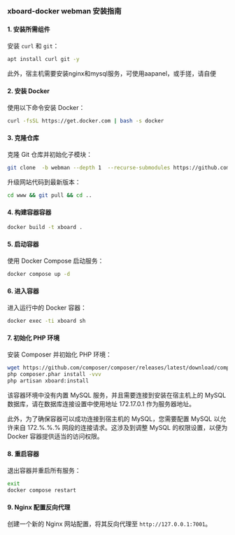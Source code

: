 
### xboard-docker webman 安装指南

#### 1. 安装所需组件
安装 `curl` 和 `git`：
```bash
apt install curl git -y
```
此外，宿主机需要安装nginx和mysql服务，可使用aapanel，或手搓，请自便

#### 2. 安装 Docker
使用以下命令安装 Docker：
```bash
curl -fsSL https://get.docker.com | bash -s docker
```

#### 3. 克隆仓库
克隆 Git 仓库并初始化子模块：
```bash
git clone  -b webman --depth 1  --recurse-submodules https://github.com/LetRight/xb-docker.git && cd xb-docker
```
升级网站代码到最新版本：
```bash
cd www && git pull && cd ..
```

#### 4. 构建容器容器

```bash
docker build -t xboard .
```

#### 5. 启动容器
使用 Docker Compose 启动服务：
```bash
docker compose up -d
```

#### 6. 进入容器
进入运行中的 Docker 容器：
```bash
docker exec -ti xboard sh
```


#### 7. 初始化 PHP 环境

安装 Composer 并初始化 PHP 环境：
```bash
wget https://github.com/composer/composer/releases/latest/download/composer.phar -O composer.phar
php composer.phar install -vvv
php artisan xboard:install
```

该容器环境中没有内置 MySQL 服务，并且需要连接到安装在宿主机上的 MySQL 数据库，请在数据库连接设置中使用地址 172.17.0.1 作为服务器地址。

此外，为了确保容器可以成功连接到宿主机的 MySQL，您需要配置 MySQL 以允许来自 172.%.%.% 网段的连接请求。这涉及到调整 MySQL 的权限设置，以便为 Docker 容器提供适当的访问权限。


#### 8. 重启容器
退出容器并重启所有服务：
```bash
exit 
docker compose restart 
```

#### 9. Nginx 配置反向代理
创建一个新的 Nginx 网站配置，将其反向代理至 `http://127.0.0.1:7001`。

